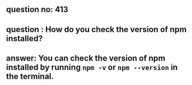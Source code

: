 
      
## question no: 413

## question : How do you check the version of npm installed?

## answer: You can check the version of npm installed by running `npm -v` or `npm --version` in the terminal.
      